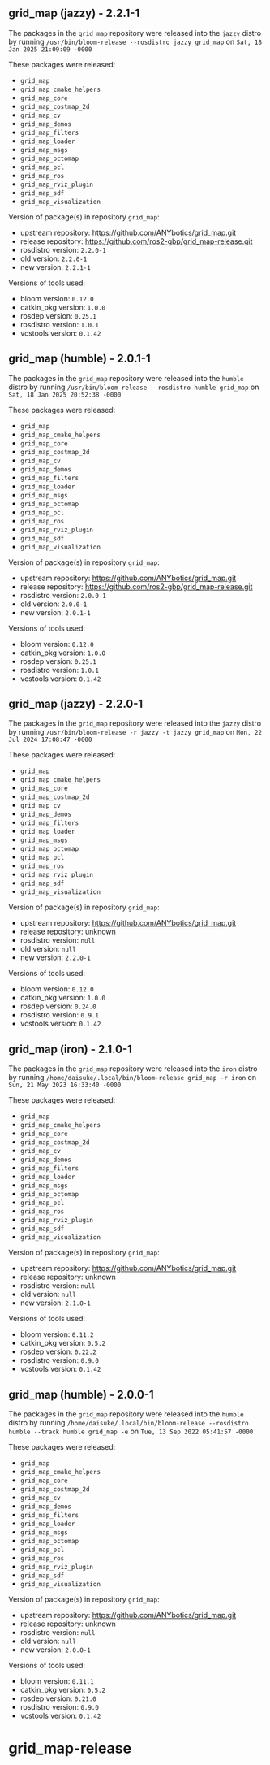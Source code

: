 ## grid_map (jazzy) - 2.2.1-1

The packages in the `grid_map` repository were released into the `jazzy` distro by running `/usr/bin/bloom-release --rosdistro jazzy grid_map` on `Sat, 18 Jan 2025 21:09:09 -0000`

These packages were released:
- `grid_map`
- `grid_map_cmake_helpers`
- `grid_map_core`
- `grid_map_costmap_2d`
- `grid_map_cv`
- `grid_map_demos`
- `grid_map_filters`
- `grid_map_loader`
- `grid_map_msgs`
- `grid_map_octomap`
- `grid_map_pcl`
- `grid_map_ros`
- `grid_map_rviz_plugin`
- `grid_map_sdf`
- `grid_map_visualization`

Version of package(s) in repository `grid_map`:

- upstream repository: https://github.com/ANYbotics/grid_map.git
- release repository: https://github.com/ros2-gbp/grid_map-release.git
- rosdistro version: `2.2.0-1`
- old version: `2.2.0-1`
- new version: `2.2.1-1`

Versions of tools used:

- bloom version: `0.12.0`
- catkin_pkg version: `1.0.0`
- rosdep version: `0.25.1`
- rosdistro version: `1.0.1`
- vcstools version: `0.1.42`


## grid_map (humble) - 2.0.1-1

The packages in the `grid_map` repository were released into the `humble` distro by running `/usr/bin/bloom-release --rosdistro humble grid_map` on `Sat, 18 Jan 2025 20:52:38 -0000`

These packages were released:
- `grid_map`
- `grid_map_cmake_helpers`
- `grid_map_core`
- `grid_map_costmap_2d`
- `grid_map_cv`
- `grid_map_demos`
- `grid_map_filters`
- `grid_map_loader`
- `grid_map_msgs`
- `grid_map_octomap`
- `grid_map_pcl`
- `grid_map_ros`
- `grid_map_rviz_plugin`
- `grid_map_sdf`
- `grid_map_visualization`

Version of package(s) in repository `grid_map`:

- upstream repository: https://github.com/ANYbotics/grid_map.git
- release repository: https://github.com/ros2-gbp/grid_map-release.git
- rosdistro version: `2.0.0-1`
- old version: `2.0.0-1`
- new version: `2.0.1-1`

Versions of tools used:

- bloom version: `0.12.0`
- catkin_pkg version: `1.0.0`
- rosdep version: `0.25.1`
- rosdistro version: `1.0.1`
- vcstools version: `0.1.42`


## grid_map (jazzy) - 2.2.0-1

The packages in the `grid_map` repository were released into the `jazzy` distro by running `/usr/bin/bloom-release -r jazzy -t jazzy grid_map` on `Mon, 22 Jul 2024 17:08:47 -0000`

These packages were released:
- `grid_map`
- `grid_map_cmake_helpers`
- `grid_map_core`
- `grid_map_costmap_2d`
- `grid_map_cv`
- `grid_map_demos`
- `grid_map_filters`
- `grid_map_loader`
- `grid_map_msgs`
- `grid_map_octomap`
- `grid_map_pcl`
- `grid_map_ros`
- `grid_map_rviz_plugin`
- `grid_map_sdf`
- `grid_map_visualization`

Version of package(s) in repository `grid_map`:

- upstream repository: https://github.com/ANYbotics/grid_map.git
- release repository: unknown
- rosdistro version: `null`
- old version: `null`
- new version: `2.2.0-1`

Versions of tools used:

- bloom version: `0.12.0`
- catkin_pkg version: `1.0.0`
- rosdep version: `0.24.0`
- rosdistro version: `0.9.1`
- vcstools version: `0.1.42`


## grid_map (iron) - 2.1.0-1

The packages in the `grid_map` repository were released into the `iron` distro by running `/home/daisuke/.local/bin/bloom-release grid_map -r iron` on `Sun, 21 May 2023 16:33:40 -0000`

These packages were released:
- `grid_map`
- `grid_map_cmake_helpers`
- `grid_map_core`
- `grid_map_costmap_2d`
- `grid_map_cv`
- `grid_map_demos`
- `grid_map_filters`
- `grid_map_loader`
- `grid_map_msgs`
- `grid_map_octomap`
- `grid_map_pcl`
- `grid_map_ros`
- `grid_map_rviz_plugin`
- `grid_map_sdf`
- `grid_map_visualization`

Version of package(s) in repository `grid_map`:

- upstream repository: https://github.com/ANYbotics/grid_map.git
- release repository: unknown
- rosdistro version: `null`
- old version: `null`
- new version: `2.1.0-1`

Versions of tools used:

- bloom version: `0.11.2`
- catkin_pkg version: `0.5.2`
- rosdep version: `0.22.2`
- rosdistro version: `0.9.0`
- vcstools version: `0.1.42`


## grid_map (humble) - 2.0.0-1

The packages in the `grid_map` repository were released into the `humble` distro by running `/home/daisuke/.local/bin/bloom-release --rosdistro humble --track humble grid_map -e` on `Tue, 13 Sep 2022 05:41:57 -0000`

These packages were released:
- `grid_map`
- `grid_map_cmake_helpers`
- `grid_map_core`
- `grid_map_costmap_2d`
- `grid_map_cv`
- `grid_map_demos`
- `grid_map_filters`
- `grid_map_loader`
- `grid_map_msgs`
- `grid_map_octomap`
- `grid_map_pcl`
- `grid_map_ros`
- `grid_map_rviz_plugin`
- `grid_map_sdf`
- `grid_map_visualization`

Version of package(s) in repository `grid_map`:

- upstream repository: https://github.com/ANYbotics/grid_map.git
- release repository: unknown
- rosdistro version: `null`
- old version: `null`
- new version: `2.0.0-1`

Versions of tools used:

- bloom version: `0.11.1`
- catkin_pkg version: `0.5.2`
- rosdep version: `0.21.0`
- rosdistro version: `0.9.0`
- vcstools version: `0.1.42`


# grid_map-release
